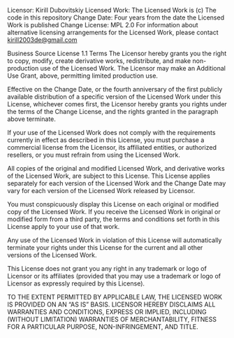 Licensor: Kirill Dubovitskiy
Licensed Work:	The Licensed Work is (c) The code in this repository
Change Date:	Four years from the date the Licensed Work is published
Change License:	MPL 2.0
For information about alternative licensing arrangements for the Licensed Work, please contact kirill2003de@gmail.com

Business Source License 1.1
Terms
The Licensor hereby grants you the right to copy, modify, create derivative works, redistribute, and make non-production use of the Licensed Work. The Licensor may make an Additional Use Grant, above, permitting limited production use.

Effective on the Change Date, or the fourth anniversary of the first publicly available distribution of a specific version of the Licensed Work under this License, whichever comes first, the Licensor hereby grants you rights under the terms of the Change License, and the rights granted in the paragraph above terminate.

If your use of the Licensed Work does not comply with the requirements currently in effect as described in this License, you must purchase a commercial license from the Licensor, its affiliated entities, or authorized resellers, or you must refrain from using the Licensed Work.

All copies of the original and modified Licensed Work, and derivative works of the Licensed Work, are subject to this License. This License applies separately for each version of the Licensed Work and the Change Date may vary for each version of the Licensed Work released by Licensor.

You must conspicuously display this License on each original or modified copy of the Licensed Work. If you receive the Licensed Work in original or modified form from a third party, the terms and conditions set forth in this License apply to your use of that work.

Any use of the Licensed Work in violation of this License will automatically terminate your rights under this License for the current and all other versions of the Licensed Work.

This License does not grant you any right in any trademark or logo of Licensor or its affiliates (provided that you may use a trademark or logo of Licensor as expressly required by this License).

TO THE EXTENT PERMITTED BY APPLICABLE LAW, THE LICENSED WORK IS PROVIDED ON AN “AS IS” BASIS. LICENSOR HEREBY DISCLAIMS ALL WARRANTIES AND CONDITIONS, EXPRESS OR IMPLIED, INCLUDING (WITHOUT LIMITATION) WARRANTIES OF MERCHANTABILITY, FITNESS FOR A PARTICULAR PURPOSE, NON-INFRINGEMENT, AND TITLE.